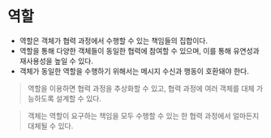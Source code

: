 # 역할
- 역할은 객체가 협력 과정에서 수행할 수 있는 책임들의 집합이다. 
- 역할을 통해 다양한 객체들이 동일한 협력에 참여할 수 있으며, 이를 통해 유연성과 재사용성을 높일 수 있다. 
- 객체가 동일한 역할을 수행하기 위해서는 메시지 수신과 행동이 호환돼야 한다.

> 역할을 이용하면 협력 과정을 추상화할 수 있고, 협력 과정에 여러 객체를 대체 가능하도록 설계할 수 있다.

> 객체는 역할이 요구하는 책임을 모두 수행할 수 있는 한 협력 과정에서 얼마든지 대체될 수 있다.